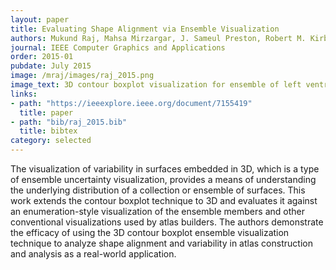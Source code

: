 ```yaml
---
layout: paper
title: Evaluating Shape Alignment via Ensemble Visualization
authors: Mukund Raj, Mahsa Mirzargar, J. Sameul Preston, Robert M. Kirby and Ross T. Whitaker
journal: IEEE Computer Graphics and Applications
order: 2015-01
pubdate: July 2015
image: /mraj/images/raj_2015.png
image_text: 3D contour boxplot visualization for ensemble of left ventricles MRI images
links:
- path: "https://ieeexplore.ieee.org/document/7155419"
  title: paper
- path: "bib/raj_2015.bib"
  title: bibtex
category: selected
---
```


The visualization of variability in surfaces embedded in 3D, which is a type of
ensemble uncertainty visualization, provides a means of understanding the
underlying distribution of a collection or ensemble of surfaces. This work
extends the contour boxplot technique to 3D and evaluates it against an
enumeration-style visualization of the ensemble members and other conventional
visualizations used by atlas builders. The authors demonstrate the efficacy of
using the 3D contour boxplot ensemble visualization technique to analyze shape
alignment and variability in atlas construction and analysis as a real-world
application.
